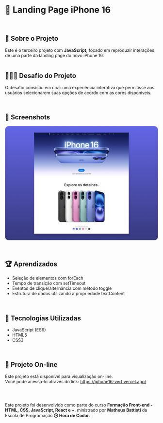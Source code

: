 # 🍏 Landing Page iPhone 16

<br />

<div>
    <h2>🎯 Sobre o Projeto</h2>
    Este é o terceiro projeto com <strong>JavaScript</strong>, focado em reproduzir interações de uma parte da landing page do novo iPhone 16.
</div>

<br />

## 👨🏾‍💻 Desafio do Projeto
 
O desafio consistiu em criar uma experiência interativa que permitisse aos usuários selecionarem suas opções de acordo com as cores disponíveis.


<br />

## 📸 Screenshots
![Captura de tela](./screen/screen.png)

<br />

## 🏆 Aprendizados 

- Seleção de elementos com forEach
- Tempo de transição com setTimeout
- Eventos de clique/alternância com método toggle
- Estrutura de dados utilizando a propriedade textContent 


<br />

## 🚀 Tecnologias Utilizadas

- JavaScript (ES6)
- HTML5
- CSS3

<br />

## 🔗 Projeto On-line
Este projeto está disponível para visualização on-line. <br />
Você pode acessá-lo através do link: https://iphone16-vert.vercel.app/

<br />

##

<div>
    Este projeto foi desenvolvido como parte do curso <strong>Formação Front-end - HTML, CSS, JavaScript, React e +</strong>, ministrado por <strong>Matheus Battisti</strong> da Escola de Programação <strong>🕒 Hora de Codar</strong>.
</div>